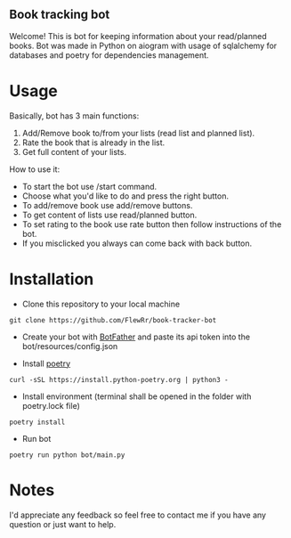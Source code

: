 ## Book tracking bot

Welcome! This is bot for keeping information about your read/planned books. Bot was made in Python on aiogram with usage of sqlalchemy for databases and poetry for dependencies management.


# Usage
Basically, bot has 3 main functions:      
  1. Add/Remove book to/from your lists (read list and planned list).
  2. Rate the book that is already in the list.
  3. Get full content of your lists.

How to use it:    
  * To start the bot use /start command.
  * Choose what you'd like to do and press the right button.
  * To add/remove book use add/remove buttons.
  * To get content of lists use read/planned button.
  * To set rating to the book use rate button then follow instructions of the bot.
  * If you misclicked you always can come back with back button.

# Installation

* Clone this repository to your local machine
```
git clone https://github.com/FlewRr/book-tracker-bot
```
* Create your bot with [BotFather](https://t.me/botfather) and paste its api token into the bot/resources/config.json

* Install [poetry](https://python-poetry.org/docs/)
```
curl -sSL https://install.python-poetry.org | python3 -
```
* Install environment (terminal shall be opened in the folder with poetry.lock file)
```
poetry install
```

* Run bot
```
poetry run python bot/main.py
```


# Notes
  I'd appreciate any feedback so feel free to contact me if you have any question or just want to help. 
